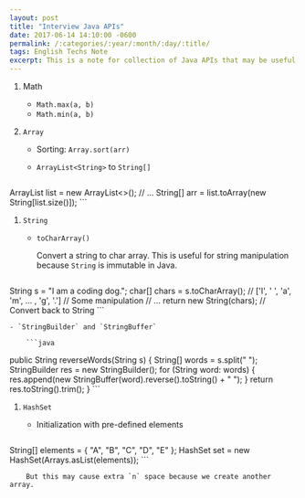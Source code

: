 ```yaml
---
layout: post
title: "Interview Java APIs"
date: 2017-06-14 14:10:00 -0600
permalink: /:categories/:year/:month/:day/:title/
tags: English Techs Note
excerpt: This is a note for collection of Java APIs that may be useful in coding interviews.
---
```


1. Math

    - `Math.max(a, b)`
    - `Math.min(a, b)`

1. `Array`

    - Sorting: `Array.sort(arr)`

    - `ArrayList<String>` to `String[]`

        ```java
ArrayList<String> list = new ArrayList<>();
// ...
String[] arr = list.toArray(new String[list.size()]);
        ```

1. `String`

    - `toCharArray()`

        Convert a string to char array. This is useful for string manipulation because `String` is immutable in Java.

        ```java
String s = "I am a coding dog.";
char[] chars = s.toCharArray(); // ['I', ' ', 'a', 'm', ... , 'g', '.']
// Some manipulation
// ...
return new String(chars); // Convert back to String
        ```

    - `StringBuilder` and `StringBuffer`

        ```java
public String reverseWords(String s) {
  String[] words = s.split(" ");
  StringBuilder res = new StringBuilder();
  for (String word: words) {
          res.append(new StringBuffer(word).reverse().toString() + " ");
  }
  return res.toString().trim();
}
        ```

1. `HashSet`

    - Initialization with pre-defined elements

        ```java
String[] elements = { "A", "B", "C", "D", "E" };
HashSet set = new HashSet(Arrays.asList(elements));
        ```

        But this may cause extra `n` space because we create another array.
